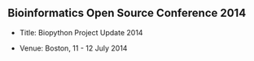 ## Bioinformatics Open Source Conference 2014


* Title: Biopython Project Update 2014

* Venue: Boston, 11 - 12 July 2014
